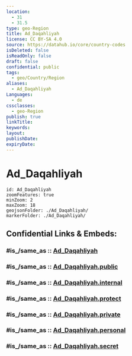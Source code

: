 ```yaml
---
location:
  - 31
  - 31.5
type: geo-Region
title: Ad_Daqahliyah
license: CC BY-SA 4.0
source: https://datahub.io/core/country-codes
isDeleted: false
isReadOnly: false
draft: false
confidential: public
tags:
  - geo/Country/Region
aliases:
  - Ad_Daqahliyah
Languages:
  - de
cssclasses:
  - geo-Region
publish: true
linkTitle:
keywords:
layout:
publishDate:
expiryDate:
---
```


# Ad_Daqahliyah

```leaflet
id: Ad_Daqahliyah
zoomFeatures: true 
minZoom: 2 
maxZoom: 18
geojsonFolder: ./Ad_Daqahliyah/
markerFolder: ./Ad_Daqahliyah/
```


## Confidential Links & Embeds: 

### #is_/same_as :: [Ad_Daqahliyah](/_Standards/Earth/Continent/Africa/Africa~North/Egypt/governorates~Egypt/Ad_Daqahliyah.md) 

### #is_/same_as :: [Ad_Daqahliyah.public](/_public/Earth/Continent/Africa/Africa~North/Egypt/governorates~Egypt/Ad_Daqahliyah.public.md) 

### #is_/same_as :: [Ad_Daqahliyah.internal](/_internal/Earth/Continent/Africa/Africa~North/Egypt/governorates~Egypt/Ad_Daqahliyah.internal.md) 

### #is_/same_as :: [Ad_Daqahliyah.protect](/_protect/Earth/Continent/Africa/Africa~North/Egypt/governorates~Egypt/Ad_Daqahliyah.protect.md) 

### #is_/same_as :: [Ad_Daqahliyah.private](/_private/Earth/Continent/Africa/Africa~North/Egypt/governorates~Egypt/Ad_Daqahliyah.private.md) 

### #is_/same_as :: [Ad_Daqahliyah.personal](/_personal/Earth/Continent/Africa/Africa~North/Egypt/governorates~Egypt/Ad_Daqahliyah.personal.md) 

### #is_/same_as :: [Ad_Daqahliyah.secret](/_secret/Earth/Continent/Africa/Africa~North/Egypt/governorates~Egypt/Ad_Daqahliyah.secret.md)

